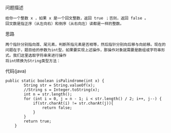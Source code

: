 问题描述

    给你一个整数 x ，如果 x 是一个回文整数，返回 true ；否则，返回 false 。
    回文数是指正序（从左向右）和倒序（从右向左）读都是一样的整数。

思路

    两个指针分别指向首、尾元素，判断所指元素是否相等，然后指针分别向后移与向前移。现在的问题在于，题目给的参数为int型，如果要实现上述操作，那操作对象就需要是数组或字符串形式。我们这里选取字符串来进行操作
    将int转换为String类型方法：


代码(java)

    public static boolean isPalindrome(int x) {
            String str = String.valueOf(x);
            //String s = Integer.toString(x);
            int n = str.length();
            for (int i = 0, j = n - 1; i < str.length() / 2; i++, j--) {
                if(str.charAt(i) != str.charAt(j)){
                    return false;
                }
            }
            return true;
        }

